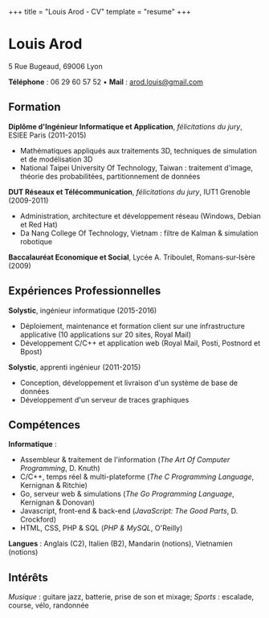 +++
title = "Louis Arod - CV"
template = "resume"
+++
<!--<div class="picture-container"><image class="picture" src="pictures/IMG_20161108_172525.jpg" /></div>-->
Louis Arod
==========

5 Rue Bugeaud, 69006 Lyon

**Téléphone** : 06 29 60 57 52 • **Mail** : arod.louis@gmail.com

Formation
---------

**Diplôme d'Ingénieur Informatique et Application**, *félicitations du jury*, ESIEE Paris (2011-2015)

-	Mathématiques appliqués aux traitements 3D, techniques de simulation et de modélisation 3D
-	National Taipei University Of Technology, Taiwan : traitement d'image, théorie des probabilitées, partitionnement de données

**DUT Réseaux et Télécommunication**, *félicitations du jury*, IUT1 Grenoble (2009-2011)

-	Administration, architecture et développement réseau (Windows, Debian et Red Hat)
-	Da Nang College Of Technology, Vietnam : filtre de Kalman & simulation robotique

**Baccalauréat Economique et Social**, Lycée A. Triboulet, Romans­‐sur­‐Isère (2009)

Expériences Professionnelles
----------------------------

**Solystic**, ingénieur informatique (2015-2016)

-	Déploiement, maintenance et formation client sur une infrastructure applicative (10 applications sur 20 sites, Royal Mail)
-	Développement C/C++ et application web (Royal Mail, Posti, Postnord et Bpost)

**Solystic**, apprenti ingénieur (2011-2015)

-	Conception, développement et livraison d'un système de base de données
-	Développement d'un serveur de traces graphiques

Compétences
-----------

**Informatique** :

-	Assembleur & traitement de l'information (*The Art Of Computer Programming*, D. Knuth)
-	C/C++, temps réel & multi-plateforme (*The C Programming Language*, Kernignan & Ritchie)
-	Go, serveur web & simulations (*The Go Programming Language*, Kernignan & Donovan)
-	Javascript, front-end & back-end (*JavaScript: The Good Parts*, D. Crockford)
-	HTML, CSS, PHP & SQL (*PHP & MySQL*, O'Reilly)

**Langues** : Anglais (C2), Italien (B2), Mandarin (notions), Vietnamien (notions)

Intérêts
--------

*Musique* : guitare jazz, batterie, prise de son et mixage; *Sports* : escalade, course, vélo, randonnée
